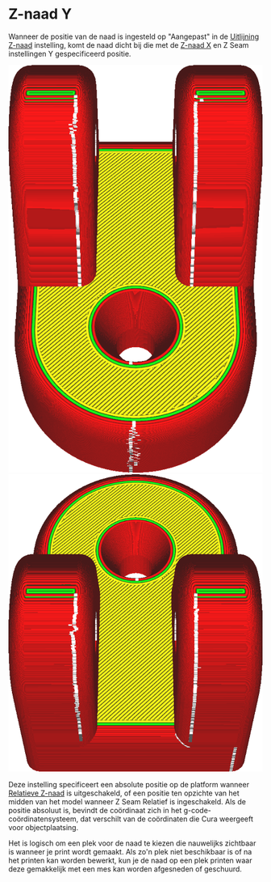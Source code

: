Z-naad Y
====
Wanneer de positie van de naad is ingesteld op "Aangepast" in de [Uitlijning Z-naad](z_seam_type.md) instelling, komt de naad dicht bij die met de [Z-naad X](z_seam_x.md) en Z Seam instellingen Y gespecificeerd positie.

<!--screenshot {
"image_path": "z_seam_y_back.png",
"modellen": [
    {
        "script": "rod_holder.scad",
        "transformatie": ["roterenZ(-90)"]
    }
],
"camerapositie": [0, -77, 130],
"instellingen": {
    "z_seam_type": "terug",
    "z_seam_position": "terug"
},
"kleuren": 64
}-->
<!--screenshot {
"image_path": "z_seam_y_front.png",
"modellen": [
    {
        "script": "rod_holder.scad",
        "transformatie": ["roterenZ(-90)"]
    }
],
"camera_positie": [0, 77, 130],
"instellingen": {
    "z_seam_type": "terug",
    "z_seam_position": "voorkant"
},
"kleuren": 64
}-->
![De naad zit aan de voorkant](../../../articles/images/z_seam_y_front.png)
![De naad zit aan de achterkant](../../../articles/images/z_seam_y_back.png)

Deze instelling specificeert een absolute positie op de platform wanneer [Relatieve Z-naad](z_seam_relative.md) is uitgeschakeld, of een positie ten opzichte van het midden van het model wanneer Z Seam Relatief is ingeschakeld. Als de positie absoluut is, bevindt de coördinaat zich in het g-code-coördinatensysteem, dat verschilt van de coördinaten die Cura weergeeft voor objectplaatsing.

Het is logisch om een plek voor de naad te kiezen die nauwelijks zichtbaar is wanneer je print wordt gemaakt. Als zo'n plek niet beschikbaar is of na het printen kan worden bewerkt, kun je de naad op een plek printen waar deze gemakkelijk met een mes kan worden afgesneden of geschuurd.